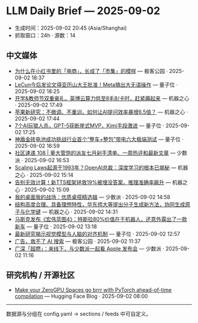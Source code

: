 # LLM Daily Brief — 2025-09-02

- 生成时间：2025-09-02 20:45 (Asia/Shanghai)
- 抓取窗口：24h · 源数：14


## 中文媒体

- [为什么在小红书里的「电商」，长成了「市集」的模样](http://www.geekpark.net/news/353416) — 极客公园 · 2025-09-02 18:37
- [LeCun今后发论文得亚历山大王批准！Meta搞出大无语操作](https://www.qbitai.com/2025/09/328266.html) — 量子位 · 2025-09-02 18:25
- [开学&教师节双重豪礼，英博云算力低至8毛8/卡时，赶紧薅起来](https://www.jiqizhixin.com/articles/2025-09-02-12) — 机器之心 · 2025-09-02 17:49
- [苹果新研究：不微调、不重训，如何让AI提问效率暴增6.5倍？](https://www.jiqizhixin.com/articles/2025-09-02-11) — 机器之心 · 2025-09-02 17:44
- [7个AI玩狼人杀，GPT-5获断崖式MVP，Kimi手段激进](https://www.qbitai.com/2025/09/328239.html) — 量子位 · 2025-09-02 17:25
- [神盾金砖电池成功挑战行业首个“整车+整包”带电六大极端测试](https://www.qbitai.com/2025/09/328228.html) — 量子位 · 2025-09-02 16:59
- [社区速递 108 | 量大管饱的派友七月剁手清单、一周热评和最新文章](https://sspai.com/post/102247) — 少数派 · 2025-09-02 16:53
- [Scaling Laws起源于1993年？OpenAI总裁：深度学习的根本已揭秘](https://www.jiqizhixin.com/articles/2025-09-02-10) — 机器之心 · 2025-09-02 15:14
- [告别无效计算！新TTS框架拯救19%被埋没答案，推理准确率飙升](https://www.jiqizhixin.com/articles/2025-09-02-9) — 机器之心 · 2025-09-02 15:09
- [我的桌面我的战场：优质桌搭精选辑](https://sspai.com/post/102125) — 少数派 · 2025-09-02 14:58
- [结构高度合理、具备理想特性，华东师大等提出分子生成新方法，协同生成原子与化学键](https://www.jiqizhixin.com/articles/2025-09-02-8) — 机器之心 · 2025-09-02 14:31
- [马斯克发布《宏伟蓝图4》：特斯拉80%价值在于机器人，还意外露出了一款新车](https://www.qbitai.com/2025/09/328204.html) — 量子位 · 2025-09-02 13:18
- [最新研究揭示视觉模型与人脑的对齐机制](https://www.qbitai.com/2025/09/328177.html) — 量子位 · 2025-09-02 12:57
- [广告，救不了 AI 搜索](http://www.geekpark.net/news/353381) — 极客公园 · 2025-09-02 11:37
- [广深「超燃」：来线下，与少数派一起看 Apple 发布会](https://sspai.com/post/102221) — 少数派 · 2025-09-02 11:16


## 研究机构 / 开源社区

- [Make your ZeroGPU Spaces go brrr with PyTorch ahead-of-time compilation](https://huggingface.co/blog/zerogpu-aoti) — Hugging Face Blog · 2025-09-02 08:00

---
数据源与分组在 config.yaml → sections / feeds 中可自定义。